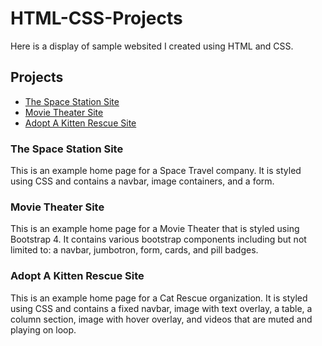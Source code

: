 # HTML-CSS-Projects

Here is a display of sample websited I created using HTML and CSS.

## Projects

* [The Space Station Site](https://github.com/dprevost5/HTML-CSS-Projects/blob/main/Project/index.html)
* [Movie Theater Site](https://github.com/dprevost5/HTML-CSS-Projects/blob/main/Bootstrap4_Project/academy_cinemas.html)
* [Adopt A Kitten Rescue Site](https://github.com/dprevost5/HTML-CSS-Projects/blob/main/Basic_HTML_and_CSS/Image_Challenge/Img_Challenge.html)

### The Space Station Site

This is an example home page for a Space Travel company.  It is styled using CSS and contains a navbar, image containers, and a form.

### Movie Theater Site

This is an example home page for a Movie Theater that is styled using Bootstrap 4.  It contains various bootstrap components including but not limited to: a navbar, jumbotron, form, cards, and pill badges.

### Adopt A Kitten Rescue Site

This is an example home page for a Cat Rescue organization.  It is styled using CSS and contains a fixed navbar, image with text overlay, a table, a column section, image with hover overlay, and videos that are muted and playing on loop.
